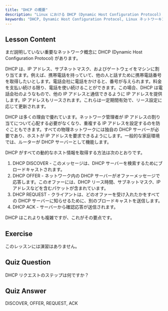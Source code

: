 ```yaml
---
title: "DHCP の概要"
description: "Linux における DHCP (Dynamic Host Configuration Protocol) について学びます。DHCP がどのように IP アドレスを割り当てるか、そしてその 4 段階のプロセスを理解します。Linux ネットワーキングの旅を始めましょう！"
keywords: "DHCP, Dynamic Host Configuration Protocol, Linux ネットワーキング，IP アドレス，DHCP チュートリアル，初心者，ガイド"
---
```


## Lesson Content

まだ説明していない重要なネットワーク概念に DHCP (Dynamic Host Configuration Protocol) があります。

DHCP は、IP アドレス、サブネットマスク、およびゲートウェイをマシンに割り当てます。例えば、携帯電話を持っていて、他の人と話すために携帯電話番号を取得したいとします。電話会社に電話をかけると、番号が与えられます。料金を支払い続ける限り、電話を使い続けることができます。この場合、DHCP は電話会社のようなもので、他の IP アドレスと通信できるように IP アドレスを提供します。IP アドレスもリースされます。これらは一定期間有効で、リース設定に応じて更新されます。

DHCP は多くの理由で優れています。ネットワーク管理者が IP アドレスの割り当てについて心配する必要がなくなり、重複する IP アドレスを設定するのを防ぐこともできます。すべての物理ネットワークには独自の DHCP サーバーが必要であり、ホストが IP アドレスを要求できるようにします。一般的な家庭環境では、ルーターが DHCP サーバーとして機能します。

DHCP がすべての動的なホスト情報を取得する方法は次のとおりです。

1. DHCP DISCOVER - このメッセージは、DHCP サーバーを検索するためにブロードキャストされます。
2. DHCP OFFER - ネットワーク内の DHCP サーバーがオファーメッセージで応答します。このオファーには、DHCP リース時間、サブネットマスク、IP アドレスなどを含むパケットが含まれています。
3. DHCP REQUEST - クライアントは、どのオファーを受け入れたかをすべての DHCP サーバーに知らせるために、別のブロードキャストを送信します。
4. DHCP ACK - サーバーから確認応答が送信されます。

DHCP はこれよりも複雑ですが、これがその要点です。

## Exercise

このレッスンには演習はありません。

## Quiz Question

DHCP リクエストのステップは何ですか？

## Quiz Answer

DISCOVER, OFFER, REQUEST, ACK
